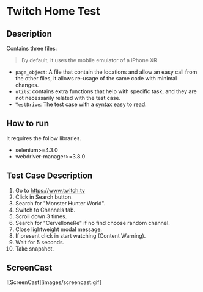 # Twitch Home Test

## Description 

Contains three files:

> By default, it uses the mobile emulator of a iPhone XR

* `page_object`: A file that contain the locations and allow an easy call from the other files, it allows re-usage of the same code with minimal changes.
* `utils`: contains extra functions that help with specific task, and they are not necessarily related with the test case.
* `TestDrive`: The test case with a syntax easy to read.

## How to run 
It requires the follow libraries.

* selenium>=4.3.0
* webdriver-manager>=3.8.0

## Test Case Description
1. Go to https://www.twitch.tv
2. Click in Search button.
3. Search for "Monster Hunter World".
4. Switch to Channels tab.
5. Scroll down 3 times. 
6. Search for "CervelloneRe" if no find choose random channel.
7. Close lightweight modal message.
8. If present click in start watching (Content Warning).
9. Wait for 5 seconds.
10. Take snapshot.

## ScreenCast
![ScreenCast][images/screencast.gif]

